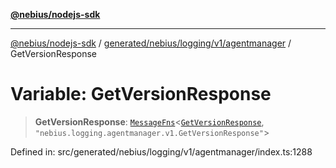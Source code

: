 [**@nebius/nodejs-sdk**](../../../../../../README.md)

---

[@nebius/nodejs-sdk](../../../../../../README.md) / [generated/nebius/logging/v1/agentmanager](../README.md) / GetVersionResponse

# Variable: GetVersionResponse

> **GetVersionResponse**: [`MessageFns`](../../../../../../runtime/protos/core/interfaces/MessageFns.md)\<[`GetVersionResponse`](../interfaces/GetVersionResponse.md), `"nebius.logging.agentmanager.v1.GetVersionResponse"`\>

Defined in: src/generated/nebius/logging/v1/agentmanager/index.ts:1288
